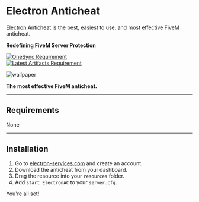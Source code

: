 # Electron Anticheat

[Electron Anticheat](https://electron-services.com/) is the best, easiest to use, and most effective FiveM anticheat.

**Redefining FiveM Server Protection**

[![OneSync Requirement](https://img.shields.io/badge/OneSync-Required-blue?style=for-the-badge&logo=fivem&logoColor=white)](https://docs.fivem.net/docs/scripting-reference/onesync/)  
[![Latest Artifacts Requirement](https://img.shields.io/badge/Latest%20Artifacts-Required-blue?style=for-the-badge&logo=fivem&logoColor=white)](https://runtime.fivem.net/artifacts/fivem/build_server_windows/master/6683-9729577be50de537692c3a19e86365a5e0f99a54/server.7z)

![wallpaper](https://i.imgur.com/mTyciRD.png)

**The most effective FiveM anticheat.**

---

## Requirements

None

---

## Installation

1. Go to [electron-services.com](https://electron-services.com/) and create an account.  
2. Download the anticheat from your dashboard.  
3. Drag the resource into your `resources` folder.  
4. Add `start ElectronAC` to your `server.cfg`.  

You're all set!
